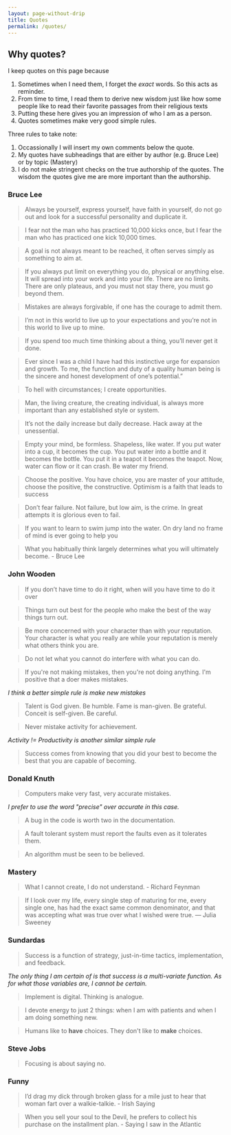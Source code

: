 ```yaml
---
layout: page-without-drip
title: Quotes
permalink: /quotes/
---
```


## Why quotes?

I keep quotes on this page because 

1. Sometimes when I need them, I forget the *exact* words. So this acts as reminder.
2. From time to time, I read them to derive new wisdom just like how some people like to read their favorite passages from their religious texts
3. Putting these here gives you an impression of who I am as a person.
4. Quotes sometimes make very good simple rules.

Three rules to take note:

1. Occassionally I will insert my own comments below the quote.
2. My quotes have subheadings that are either by author (e.g. Bruce Lee) or by topic (Mastery)
3. I do not make stringent checks on the true authorship of the quotes. The wisdom the quotes give me are more important than the authorship.

### Bruce Lee

>Always be yourself, express yourself, have faith in yourself, do not go out and look for a successful personality and duplicate it.

> I fear not the man who has practiced 10,000 kicks once, but I fear the man who has practiced one kick 10,000 times.

> A goal is not always meant to be reached, it often serves simply as something to aim at.
 
> If you always put limit on everything you do, physical or anything else. It will spread into your work and into your life. There are no limits. There are only plateaus, and you must not stay there, you must go beyond them.

> Mistakes are always forgivable, if one has the courage to admit them.

> I’m not in this world to live up to your expectations and you’re not in this world to live up to mine.

> If you spend too much time thinking about a thing, you’ll never get it done.

> Ever since I was a child I have had this instinctive urge for expansion and growth. To me, the function and duty of a quality human being is the sincere and honest development of one’s potential.”

> To hell with circumstances; I create opportunities.

> Man, the living creature, the creating individual, is always more important than any established style or system.

> It’s not the daily increase but daily decrease. Hack away at the unessential.

> Empty your mind, be formless. Shapeless, like water. If you put water into a cup, it becomes the cup. You put water into a bottle and it becomes the bottle. You put it in a teapot it becomes the teapot. Now, water can flow or it can crash. Be water my friend.

> Choose the positive. You have choice, you are master of your attitude, choose the positive, the constructive. Optimism is a faith that leads to success

> Don’t fear failure.  Not failure, but low aim, is the crime. In great attempts it is glorious even to fail.

> If you want to learn to swim jump into the water. On dry land no frame of mind is ever going to help you

> What you habitually think largely determines what you will ultimately become. - Bruce Lee

### John Wooden

> If you don’t have time to do it right, when will you have time to do it over

> Things turn out best for the people who make the best of the way things turn out.

> Be more concerned with your character than with your reputation. Your character is what you really are while your reputation is merely what others think you are.

> Do not let what you cannot do interfere with what you can do.

>If you're not making mistakes, then you're not doing anything. I'm positive that a doer makes mistakes.

*I think a better simple rule is make new mistakes*

> Talent is God given. Be humble. Fame is man-given. Be grateful. Conceit is self-given. Be careful.

> Never mistake activity for achievement.

*Activity != Productivity is another similar simple rule*

>Success comes from knowing that you did your best to become the best that you are capable of becoming.

### Donald Knuth

> Computers make very fast, very accurate mistakes. 

*I prefer to use the word "precise" over accurate in this case.*

> A bug in the code is worth two in the documentation.

> A fault tolerant system must report the faults even as it tolerates them.

> An algorithm must be seen to be believed.

### Mastery 

> What I cannot create, I do not understand. - Richard Feynman

> If I look over my life, every single step of maturing for me, every single one, has had the exact same common denominator, and that was accepting what was true over what I wished were true. — Julia Sweeney

### Sundardas

> Success is a function of strategy, just-in-time tactics, implementation, and feedback.

*The only thing I am certain of is that success is a multi-variate function. As for what those variables are, I cannot be certain.*

> Implement is digital. Thinking is analogue.

> I devote energy to just 2 things: when I am with patients and when I am doing something new.

> Humans like to **have** choices. They don't like to **make** choices.

### Steve Jobs

> Focusing is about saying no.

### Funny

> I’d drag my dick through broken glass for a mile just to hear that woman fart over a walkie-talkie. - Irish Saying

> When you sell your soul to the Devil, he prefers to collect his purchase on the installment plan. - Saying I saw in the Atlantic

